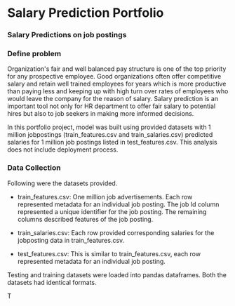 # Salary Prediction Portfolio
### Salary Predictions on job postings

### Define problem
Organization's fair and well balanced pay structure is one of the top priority for any prospective employee. Good organizations often offer competitive salary and retain well trained employees for years which is more productive than paying less and  keeping  up with high turn over rates of employees who would leave the company for the reason of salary. Salary prediction is an important tool not only for HR department to offer fair salary to potential hires but also to job seekers in making more informed decisions.

In this portfolio project, model was built using provided datasets with 1 million jobpostings (train_features.csv and train_salaries.csv) predicted salaries for 1 million job postings listed in test_features.csv. This analysis does not include deployment process.

### Data Collection
Following were the datasets provided.

* train_features.csv: One million job advertisements. Each row represented metadata for an individual job posting. The job Id column represented a unique identifier for the job posting. The remaining columns described features of the job posting.

* train_salaries.csv: Each row provided corresponding salaries for the jobposting data in train_features.csv.

* test_features.csv: This is similar to train_features.csv, each row represented metadata for an individual job posting.

Testing and training datasets were loaded into pandas dataframes. Both the datasets had identical formats.

T
